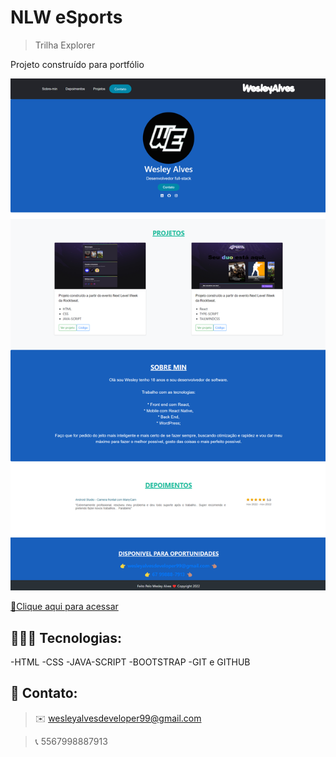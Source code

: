 # NLW eSports

>Trilha Explorer


Projeto construído para portfólio 

![preview](./Images/CapturaDeTelaOfMyProfile.png)

[🔗Clique aqui para acessar](https://wesley44354.github.io/nlw-esports-explore/)


## 🧑🏽‍💻 Tecnologias:

-HTML
-CSS
-JAVA-SCRIPT
-BOOTSTRAP
-GIT e GITHUB

## 💙 Contato:
  > ✉️  wesleyalvesdeveloper99@gmail.com

  > 📞  5567998887913
